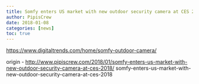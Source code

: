 ```yaml
---
title: Somfy enters US market with new outdoor security camera at CES 2018
author: PipisCrew
date: 2018-01-08
categories: [news]
toc: true
---
```


https://www.digitaltrends.com/home/somfy-outdoor-camera/

origin - http://www.pipiscrew.com/2018/01/somfy-enters-us-market-with-new-outdoor-security-camera-at-ces-2018/ somfy-enters-us-market-with-new-outdoor-security-camera-at-ces-2018